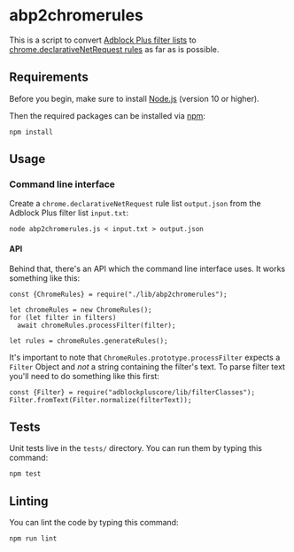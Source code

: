 # abp2chromerules

This is a script to convert [Adblock Plus filter lists](https://adblockplus.org/filters)
to [chrome.declarativeNetRequest rules](https://developer.chrome.com/extensions/declarativeNetRequest)
as far as is possible.

## Requirements

Before you begin, make sure to install [Node.js](2) (version 10 or higher).

Then the required packages can be installed via [npm](https://npmjs.org):

    npm install

## Usage

### Command line interface

Create a `chrome.declarativeNetRequest` rule list `output.json` from the
Adblock Plus filter list `input.txt`:

    node abp2chromerules.js < input.txt > output.json

#### API

Behind that, there's an API which the command line interface uses. It works
something like this:

    const {ChromeRules} = require("./lib/abp2chromerules");

    let chromeRules = new ChromeRules();
    for (let filter in filters)
      await chromeRules.processFilter(filter);

    let rules = chromeRules.generateRules();

It's important to note that `ChromeRules.prototype.processFilter` expects a
`Filter` Object and _not_ a string containing the filter's text. To parse
filter text you'll need to do something like this first:

    const {Filter} = require("adblockpluscore/lib/filterClasses");
    Filter.fromText(Filter.normalize(filterText));

## Tests

Unit tests live in the `tests/` directory. You can run them by typing this command:

    npm test

## Linting

You can lint the code by typing this command:

    npm run lint
